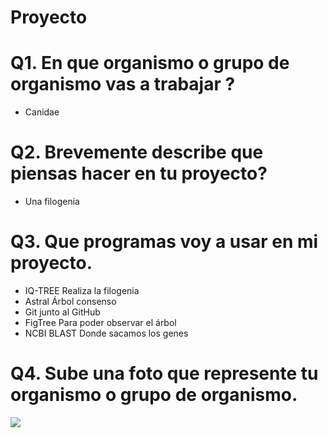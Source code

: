 # Proyecto

# Q1. En que organismo o grupo de organismo vas a trabajar ?
* Canidae

# Q2. Brevemente describe que piensas hacer en tu proyecto?

* Una filogenia

# Q3. Que programas voy a usar en mi proyecto. 

* IQ-TREE Realiza la filogenia
* Astral Árbol consenso
* Git junto al GitHub
* FigTree Para poder observar el árbol
* NCBI BLAST Donde sacamos los genes 

# Q4. Sube una foto que represente tu organismo o grupo de organismo. 
 ![ ](https://upload.wikimedia.org/wikipedia/commons/thumb/4/4e/Canide.jpg/640px-Canide.jpg)
 
